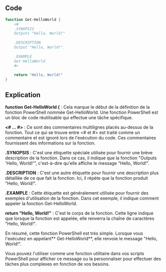 ## Code 
```PowerShell
function Get-HelloWorld {
    <#
    .SYNOPSIS
    Outputs "Hello, World!"
    
    .DESCRIPTION
    Output "Hello, World!".
    
    .EXAMPLE
    Get-HelloWorld
    #>	
    
    return "Hello, World!"
}

```

## Explication

**function Get-HelloWorld {** : Cela marque le début de la définition de la fonction PowerShell nommée Get-HelloWorld. Une fonction PowerShell est un bloc de code réutilisable qui effectue une tâche spécifique.

**<# ... #>** : Ce sont des commentaires multilignes placés au-dessus de la fonction. Tout ce qui se trouve entre <# et #> est traité comme un commentaire et est ignoré lors de l'exécution du code. Ces commentaires fournissent des informations sur la fonction.

**.SYNOPSIS** : C'est une étiquette spéciale utilisée pour fournir une brève description de la fonction. Dans ce cas, il indique que la fonction "Outputs 'Hello, World!'", c'est-à-dire qu'elle affiche le message "Hello, World!".

**.DESCRIPTION** : C'est une autre étiquette pour fournir une description plus détaillée de ce que fait la fonction. Ici, il répète que la fonction produit "Hello, World!".

**.EXAMPLE** : Cette étiquette est généralement utilisée pour fournir des exemples d'utilisation de la fonction. Dans cet exemple, il indique comment appeler la fonction Get-HelloWorld.

**return "Hello, World!"** : C'est le corps de la fonction. Cette ligne indique que lorsque la fonction est appelée, elle renverra la chaîne de caractères "Hello, World!".

En résumé, cette fonction PowerShell est très simple. Lorsque vous l'exécutez en appelant** Get-HelloWorld**, elle renvoie le message "Hello, World!".

Vous pouvez l'utiliser comme une fonction utilitaire dans vos scripts PowerShell pour afficher ce message ou la personnaliser pour effectuer des tâches plus complexes en fonction de vos besoins.